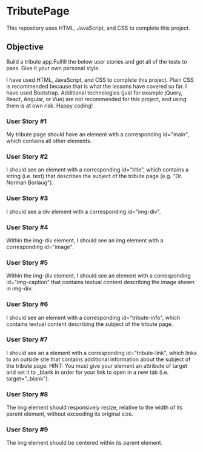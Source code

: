 # TributePage

This repository uses HTML, JavaScript, and CSS to complete this project.

## Objective

Build a tribute app.Fulfill the below user stories and get all of the tests to pass. Give it your own personal style.

I have used HTML, JavaScript, and CSS to complete this project. Plain CSS is recommended because that is what the lessons have covered so far. I have used Bootstrap. Additional technologies (just for example jQuery, React, Angular, or Vue) are not recommended for this project, and using them is at own risk. Happy coding!

### User Story #1

My tribute page should have an element with a corresponding id="main", which contains all other elements.

### User Story #2

I should see an element with a corresponding id="title", which contains a string (i.e. text) that describes the subject of the tribute page (e.g. "Dr. Norman Borlaug").

### User Story #3

I should see a div element with a corresponding id="img-div".

### User Story #4

Within the img-div element, I should see an img element with a corresponding id="image".

### User Story #5

Within the img-div element, I should see an element with a corresponding id="img-caption" that contains textual content describing the image shown in img-div.

### User Story #6

I should see an element with a corresponding id="tribute-info", which contains textual content describing the subject of the tribute page.

### User Story #7

I should see an a element with a corresponding id="tribute-link", which links to an outside site that contains additional information about the subject of the tribute page. HINT: You must give your element an attribute of target and set it to \_blank in order for your link to open in a new tab (i.e. target="\_blank").

### User Story #8

The img element should responsively resize, relative to the width of its parent element, without exceeding its original size.

### User Story #9

The img element should be centered within its parent element.
